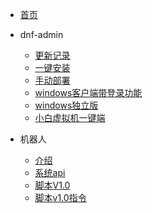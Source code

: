 <!-- docs/_sidebar.md -->

* [首页](/)

* dnf-admin
    * [更新记录](zh-cn/deploymen/update_log.md)
    * [一键安装](zh-cn/deploymen/quickstart.md)
    * [手动部署](zh-cn/deploymen/manual_deploymen.md)
    * [windows客户端带登录功能](zh-cn/deploymen/windows.md)
    * [windows独立版](zh-cn/deploymen/windows_stabdalone.md)
    * [小白虚拟机一键端](zh-cn/deploymen/white_deploymen.md)

* 机器人
    * [介绍](zh-cn/bot/botreadme.md)
    * [系统api](zh-cn/bot/system_api.md)
    * [脚本V1.0](zh-cn/bot/script_v1.0.md)
    * [脚本v1.0指令](zh-cn/bot/script_v1.0_cmd.md)
